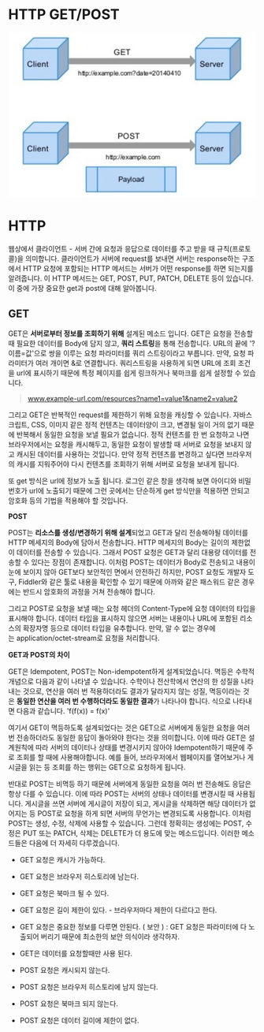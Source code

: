 # HTTP GET/POST

![Untitled](HTTP%20GET%20P%20506c9/Untitled.png)

# **HTTP**

웹상에서 클라이언트 - 서버 간에 요청과 응답으로 데이터를 주고 받을 때 규칙(프로토콜)을 의미합니다. 클라이언트가 서버에 request를 보내면 서버는 response하는 구조에서 HTTP 요청에 포함되는 HTTP 메서드는 서버가 어떤 response를 하면 되는지를 알려줍니다. 이 HTTP 메서드는 GET, POST, PUT, PATCH, DELETE 등이 있습니다. 이 중에 가장 중요한 get과 post에 대해 알아봅니다.

## **GET**

GET은 **서버로부터 정보를 조회하기 위해** 설계된 메소드 입니다. GET은 요청을 전송할 때 필요한 데이터를 Body에 담지 않고, **쿼리 스트링**을 통해 전송합니다. URL의 끝에 '?이름=값'으로 쌍을 이루는 요청 파라미터를 쿼리 스트링이라고 부릅니다. 만약, 요청 파라미터가 여러 개이면 &로 연결합니다. 쿼리스트링을 사용하게 되면 URL에 조회 조건을 url에 표시하기 때문에 특정 페이지를 쉽게 링크하거나 북마크를 쉽게 설정할 수 있습니다.

> www.example-url.com/resources?name1=value1&name2=value2
> 

그리고 GET은 반복적인 request를 제한하기 위해 요청을 캐싱할 수 있습니다. 자바스크립트, CSS, 이미지 같은 정적 컨텐츠는 데이터양이 크고, 변경될 일이 거의 없기 때문에 반복해서 동일한 요청을 보낼 필요가 없습니다. 정적 컨텐츠를 한 번 요청하고 나면 브라우저에서는 요청을 캐시해두고, 동일한 요청이 발생할 때 서버로 요청을 보내지 않고 캐시된 데이터를 사용하는 것입니다. 만약 정적 컨텐츠를 변경하고 싶다면 브라우저의 캐시를 지워주어야 다시 컨텐츠를 조회하기 위해 서버로 요청을 보내게 됩니다.

또 get 방식은 url에 정보가 노출 됩니다. 로그인 같은 창을 생각해 보면 아이디와 비밀번호가 url에 노출되기 때문에 그런 곳에서는 단순하게 get 방식만을 적용하면 안되고 암호화 등의 기법을 적용해야 할 것입니다.

**POST**

POST는 **리소스를 생성/변경하기 위해 설계**되었고 GET과 달리
전송해야될 데이터를 HTTP 메세지의 Body에 담아서 전송합니다. HTTP 메세지의 Body는 길이의 제한없이 데이터를 전송할 수 있습니다. 그래서 POST 요청은 GET과 달리 대용량 데이터를 전송할 수 있다는 장점이 존재합니다. 이처럼 POST는 데이터가 Body로 전송되고 내용이 눈에 보이지 않아 GET보다 보안적인 면에서 안전하긴 하지만, POST 요청도 개발자 도구, Fiddler와 같은 툴로 내용을 확인할 수 있기 때문에 아까와 같은 패스워드 같은 경우에는 반드시 암호화의 과정을 거쳐 전송해야 합니다.

그리고 POST로 요청을 보낼 때는 요청 헤더의 Content-Type에 요청 데이터의 타입을 표시해야 합니다. 데이터 타입을 표시하지 않으면 서버는 내용이나 URL에 포함된 리소스의 확장자명 등으로 데이터 타입을 유추합니다. 만약, 알 수 없는 경우에는 application/octet-stream로 요청을 처리합니다.

**GET과 POST의 차이**

GET은 Idempotent,
POST는 Non-idempotent하게 설계되었습니다. 멱등은 수학적 개념으로 다음과 같이 나타낼 수 있습니다. 수학이나 전산학에서 연산의 한 성질을 나타내는 것으로, 연산을 여러 번 적용하더라도 결과가 달라지지 않는 성질, 멱등이라는 것은 **동일한 연산을 여러 번 수행하더라도 동일한 결과**가 나타나야 합니다. 식으로 나타내면 다음과 같습니다. 'f(f(x)) = f(x)'

여기서 GET이 멱등하도록 설계되었다는 것은 GET으로 서버에게 동일한 요청을 여러 번 전송하더라도 동일한 응답이 돌아와야 한다는 것을 의미합니다. 이에 따라 GET은 설계원칙에 따라 서버의 데이터나 상태를 변경시키지 않아야 Idempotent하기 때문에 주로 조회를 할 때에 사용해야합니다. 예를 들어, 브라우저에서 웹페이지를 열어보거나 게시글을 읽는 등 조회를 하는 행위는 GET으로 요청하게 됩니다.

반대로 POST는 비멱등 하기 때문에 서버에게 동일한 요청을 여러 번 전송해도 응답은 항상 다를 수 있습니다. 이에 따라 POST는 서버의 상태나 데이터를 변경시킬 때 사용됩니다. 게시글을 쓰면 서버에 게시글이 저장이 되고, 게시글을 삭제하면 해당 데이터가 없어지는 등 POST로 요청을 하게 되면 서버의 무언가는 변경되도록 사용합니다. 이처럼 POST는 생성, 수정, 삭제에 사용할 수 있습니다. 그런데 정확히는 생성에는 POST, 수정은 PUT 또는 PATCH, 삭제는 DELETE가 더 용도에 맞는 메소드입니다. 이러한 메소드들은 다음에 더 자세히 다루겠습니다.

- GET 요청은 캐시가 가능하다.
- GET 요청은 브라우저 히스토리에 남는다.
- GET 요청은 북마크 될 수 있다.
- GET 요청은 길이 제한이 있다. - 브라우저마다 제한이 다르다고 한다.
- GET 요청은 중요한 정보를 다루면 안된다. ( 보안 ) : GET 요청은 파라미터에 다 노출되어 버리기 때문에 최소한의 보안 의식이라 생각하자.
- GET은 데이터를 요청할때만 사용 된다.

- POST 요청은 캐시되지 않는다.
- POST 요청은 브라우저 히스토리에 남지 않는다.
- POST 요청은 북마크 되지 않는다.
- POST 요청은 데이터 길이에 제한이 없다.